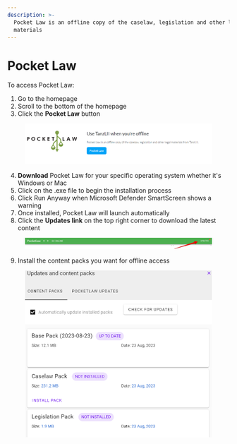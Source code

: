 ```yaml
---
description: >-
  Pocket Law is an offline copy of the caselaw, legislation and other legal
  materials
---
```


# Pocket Law

To access Pocket Law:

1. Go to the homepage
2. Scroll to the bottom of the homepage&#x20;
3. Click the **Pocket Law** button

<div align="left"><figure><img src=".gitbook/assets/kenyalaw--tz 17.png" alt=""><figcaption></figcaption></figure></div>

4. **Download** Pocket Law for your specific operating system whether it's Windows or Mac
5. Click on the .exe file to begin the installation process
6. Click Run Anyway when Microsoft Defender SmartScreen shows a warning
7. Once installed, Pocket Law will launch automatically
8. Click the **Updates link** on the top right corner to download the latest content

<div align="left"><figure><img src=".gitbook/assets/kenyalaw--Updates Pocket Law.png" alt="" width="563"><figcaption></figcaption></figure></div>

9. Install the content packs you want for offline access

<div align="left"><figure><img src=".gitbook/assets/kenyalaw--content packs.png" alt="" width="563"><figcaption></figcaption></figure></div>